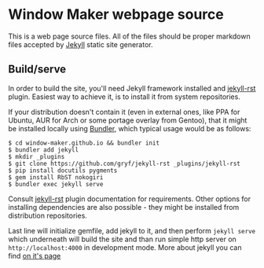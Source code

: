 Window Maker webpage source
===========================

This is a web page source files. All of the files should be proper markdown
files accepted by [Jekyll](https://jekyllrb.com) static site generator.

Build/serve
-----------

In order to build the site, you'll need Jekyll framework installed and
[jekyll-rst](https://github.com/gryf/jekyll-rst) plugin. Easiest way
to achieve it, is to install it from system repositories.

If your distribution doesn't contain it (even in external ones, like PPA for
Ubuntu, AUR for Arch or some portage overlay from Gentoo), that it might be
installed locally using [Bundler](https://github.com/bundler/bundler), which
typical usage would be as follows:

```
$ cd window-maker.github.io && bundler init
$ bundler add jekyll
$ mkdir _plugins
$ git clone https://github.com/gryf/jekyll-rst _plugins/jekyll-rst
$ pip install docutils pygments
$ gem install RbST nokogiri
$ bundler exec jekyll serve
```

Consult [jekyll-rst](https://github.com/gryf/jekyll-rst) plugin documentation
for requirements. Other options for installing dependencies are also possible -
they might be installed from distribution repositories.

Last line will initialize gemfile, add jekyll to it, and then perform `jekyll
serve` which underneath will build the site and than run simple http server on
`http://localhost:4000` in development mode. More about jekyll you can find [on
it's page](https://jekyllrb.com/docs)

